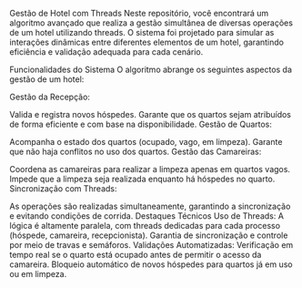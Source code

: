 Gestão de Hotel com Threads
Neste repositório, você encontrará um algoritmo avançado que realiza a gestão simultânea de diversas operações de um hotel utilizando threads. O sistema foi projetado para simular as interações dinâmicas entre diferentes elementos de um hotel, garantindo eficiência e validação adequada para cada cenário.

Funcionalidades do Sistema
O algoritmo abrange os seguintes aspectos da gestão de um hotel:

Gestão da Recepção:

Valida e registra novos hóspedes.
Garante que os quartos sejam atribuídos de forma eficiente e com base na disponibilidade.
Gestão de Quartos:

Acompanha o estado dos quartos (ocupado, vago, em limpeza).
Garante que não haja conflitos no uso dos quartos.
Gestão das Camareiras:

Coordena as camareiras para realizar a limpeza apenas em quartos vagos.
Impede que a limpeza seja realizada enquanto há hóspedes no quarto.
Sincronização com Threads:

As operações são realizadas simultaneamente, garantindo a sincronização e evitando condições de corrida.
Destaques Técnicos
Uso de Threads:
A lógica é altamente paralela, com threads dedicadas para cada processo (hóspede, camareira, recepcionista).
Garantia de sincronização e controle por meio de travas e semáforos.
Validações Automatizadas:
Verificação em tempo real se o quarto está ocupado antes de permitir o acesso da camareira.
Bloqueio automático de novos hóspedes para quartos já em uso ou em limpeza.
